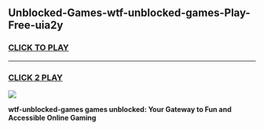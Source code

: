 
## Unblocked-Games-wtf-unblocked-games-Play-Free-uia2y
<h3>
<a href="https://premium76.site?title=wtf-unblocked-games&ref=24M">CLICK TO PLAY</a></h3>
<hr>

<h3>
<a href="https://premium76.site?title=wtf-unblocked-games&ref=24M">CLICK 2 PLAY</a>
  
</h3>

<a href="https://premium76.site?title=wtf-unblocked-games&ref=24M"><img src="https://clearcache.store/games.png"></a>


**wtf-unblocked-games games unblocked: Your Gateway to Fun and Accessible Online Gaming**
